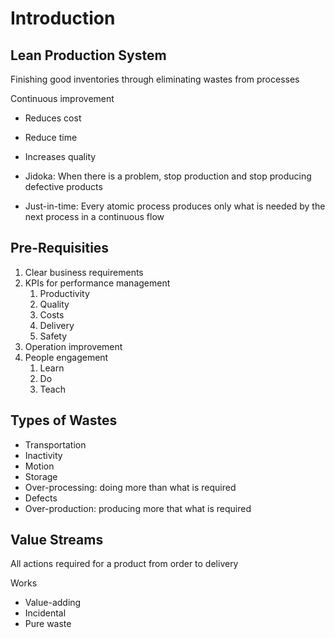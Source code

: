 # Introduction

## Lean Production System

Finishing good inventories through eliminating wastes from processes

Continuous improvement
- Reduces cost
- Reduce time
- Increases quality

- Jidoka: When there is a problem, stop production and stop producing defective products
- Just-in-time: Every atomic process produces only what is needed by the next process in a continuous flow

## Pre-Requisities
1. Clear business requirements
2. KPIs for performance management
	1. Productivity
	2. Quality
	3. Costs
	4. Delivery
	5. Safety
3. Operation improvement
4. People engagement
	1. Learn
	2. Do
	3. Teach

## Types of Wastes
- Transportation
- Inactivity
- Motion
- Storage
- Over-processing: doing more than what is required
- Defects
- Over-production: producing more that what is required

## Value Streams

All actions required for a product from order to delivery

Works
- Value-adding
- Incidental
- Pure waste